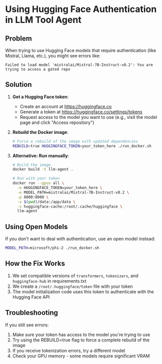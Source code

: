# Using Hugging Face Authentication in LLM Tool Agent

## Problem
When trying to use Hugging Face models that require authentication (like Mistral, Llama, etc.), you might see errors like:

```
Failed to load model 'mistralai/Mistral-7B-Instruct-v0.2': You are trying to access a gated repo
```

## Solution

1. **Get a Hugging Face token**:
   - Create an account at https://huggingface.co
   - Generate a token at https://huggingface.co/settings/tokens
   - Request access to the model you want to use (e.g., visit the model page and click "Access repository")

2. **Rebuild the Docker image**:
   ```bash
   # Force a rebuild of the image with updated dependencies
   REBUILD=true HUGGINGFACE_TOKEN=your_token_here ./run_docker.sh
   ```

3. **Alternative: Run manually**:
   ```bash
   # Build the image
   docker build -t llm-agent .

   # Run with your token
   docker run --gpus all \
     -e HUGGINGFACE_TOKEN=your_token_here \
     -e MODEL_PATH=mistralai/Mistral-7B-Instruct-v0.2 \
     -p 8000:8000 \
     -v $(pwd)/data:/app/data \
     -v huggingface-cache:/root/.cache/huggingface \
     llm-agent
   ```

## Using Open Models

If you don't want to deal with authentication, use an open model instead:

```bash
MODEL_PATH=microsoft/phi-2 ./run_docker.sh
```

## How the Fix Works

1. We set compatible versions of `transformers`, `tokenizers`, and `huggingface-hub` in requirements.txt
2. We create a `/root/.huggingface/token` file with your token
3. The model initialization code uses this token to authenticate with the Hugging Face API

## Troubleshooting

If you still see errors:

1. Make sure your token has access to the model you're trying to use
2. Try using the REBUILD=true flag to force a complete rebuild of the image
3. If you receive tokenization errors, try a different model
4. Check your GPU memory - some models require significant VRAM 